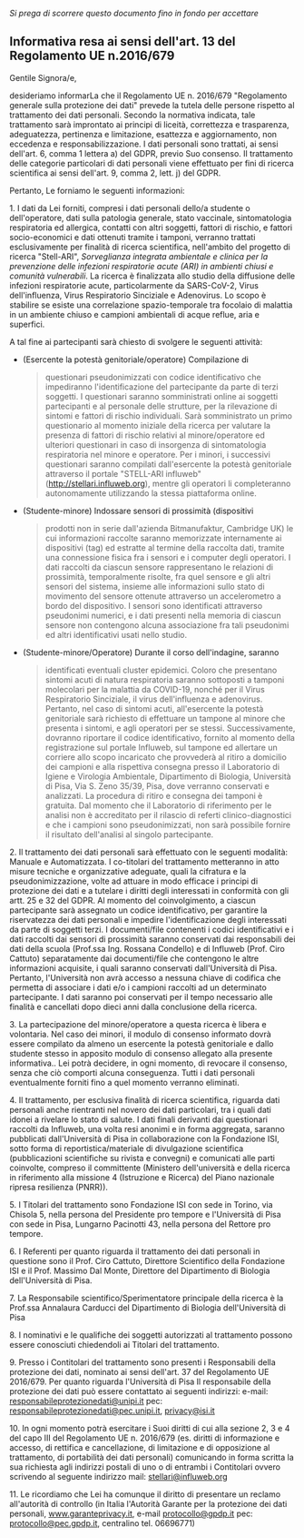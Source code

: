 _Si prega di scorrere questo documento fino in fondo per accettare_
    
## Informativa resa ai sensi dell'art. 13 del Regolamento UE n.2016/679

Gentile Signora/e,

desideriamo informarLa che il Regolamento UE n. 2016/679 "Regolamento
generale sulla protezione dei dati" prevede la tutela delle persone
rispetto al trattamento dei dati personali. Secondo la normativa
indicata, tale trattamento sarà improntato ai principi di liceità,
correttezza e trasparenza, adeguatezza, pertinenza e limitazione,
esattezza e aggiornamento, non eccedenza e responsabilizzazione. I dati
personali sono trattati, ai sensi dell'art. 6, comma 1 lettera a) del
GDPR, previo Suo consenso. Il trattamento delle categorie particolari di
dati personali viene effettuato per fini di ricerca scientifica ai sensi
dell'art. 9, comma 2, lett. j) del GDPR.

Pertanto, Le forniamo le seguenti informazioni:

1\. I dati da Lei forniti, compresi i dati personali dello/a studente o
dell'operatore, dati sulla patologia generale, stato vaccinale,
sintomatologia respiratoria ed allergica, contatti con altri soggetti,
fattori di rischio, e fattori socio-economici e dati ottenuti tramite i
tamponi, verranno trattati esclusivamente per finalità di ricerca
scientifica, nell'ambito del progetto di ricerca "Stell-ARI",
*Sorveglianza integrata ambientale e clinica per la prevenzione delle
infezioni respiratorie acute (ARI) in ambienti chiusi e comunità
vulnerabili*. La ricerca è finalizzata allo studio della diffusione
delle infezioni respiratorie acute, particolarmente da SARS-CoV-2, Virus
dell'influenza, Virus Respiratorio Sinciziale e Adenovirus. Lo scopo è
stabilire se esiste una correlazione spazio-temporale tra focolaio di
malattia in un ambiente chiuso e campioni ambientali di acque reflue,
aria e superfici.

A tal fine ai partecipanti sarà chiesto di svolgere le seguenti
attività:

-   (Esercente la potestà genitoriale/operatore) Compilazione di
    > questionari pseudonimizzati con codice identificativo che
    > impediranno l\'identificazione del partecipante da parte di terzi
    > soggetti. I questionari saranno somministrati online ai soggetti
    > partecipanti e al personale delle strutture, per la rilevazione di
    > sintomi e fattori di rischio individuali. Sarà somministrato un
    > primo questionario al momento iniziale della ricerca per valutare
    > la presenza di fattori di rischio relativi al minore/operatore ed
    > ulteriori questionari in caso di insorgenza di sintomatologia
    > respiratoria nel minore e operatore. Per i minori, i successivi
    > questionari saranno compilati dall'esercente la potestà
    > genitoriale attraverso il portale "STELL-ARI influweb"
    > (http://stellari.influweb.org), mentre gli operatori li
    > completeranno autonomamente utilizzando la stessa piattaforma
    > online.

-   (Studente-minore) Indossare sensori di prossimità (dispositivi
    > prodotti non in serie dall\'azienda Bitmanufaktur, Cambridge UK)
    > le cui informazioni raccolte saranno memorizzate internamente ai
    > dispositivi (tag) ed estratte al termine della raccolta dati,
    > tramite una connessione fisica fra i sensori e i computer degli
    > operatori. I dati raccolti da ciascun sensore rappresentano le
    > relazioni di prossimità, temporalmente risolte, fra quel sensore e
    > gli altri sensori del sistema, insieme alle informazioni sullo
    > stato di movimento del sensore ottenute attraverso un
    > accelerometro a bordo del dispositivo. I sensori sono identificati
    > attraverso pseudonimi numerici, e i dati presenti nella memoria di
    > ciascun sensore non contengono alcuna associazione fra tali
    > pseudonimi ed altri identificativi usati nello studio.

-   (Studente-minore/Operatore) Durante il corso dell\'indagine, saranno
    > identificati eventuali cluster epidemici. Coloro che presentano
    > sintomi acuti di natura respiratoria saranno sottoposti a tamponi
    > molecolari per la malattia da COVID-19, nonché per il Virus
    > Respiratorio Sinciziale, il virus dell\'influenza e adenovirus.
    > Pertanto, nel caso di sintomi acuti, all\'esercente la potestà
    > genitoriale sarà richiesto di effettuare un tampone al minore che
    > presenta i sintomi, e agli operatori per se stessi.
    > Successivamente, dovranno riportare il codice identificativo,
    > fornito al momento della registrazione sul portale Influweb, sul
    > tampone ed allertare un corriere allo scopo incaricato che
    > provvederà al ritiro a domicilio dei campioni e alla rispettiva
    > consegna presso il Laboratorio di Igiene e Virologia Ambientale,
    > Dipartimento di Biologia, Università di Pisa, Via S. Zeno 35/39,
    > Pisa, dove verranno conservati e analizzati. La procedura di
    > ritiro e consegna dei tamponi è gratuita. Dal momento che il
    > Laboratorio di riferimento per le analisi non è accreditato per il
    > rilascio di referti clinico-diagnostici e che i campioni sono
    > pseudonimizzati, non sarà possibile fornire il risultato
    > dell'analisi al singolo partecipante.

2\. Il trattamento dei dati personali sarà effettuato con le seguenti
modalità: Manuale e Automatizzata. I co-titolari del trattamento
metteranno in atto misure tecniche e organizzative adeguate, quali la
cifratura e la pseudonimizzazione, volte ad attuare in modo efficace i
principi di protezione dei dati e a tutelare i diritti degli interessati
in conformità con gli artt. 25 e 32 del GDPR. Al momento del
coinvolgimento, a ciascun partecipante sarà assegnato un codice
identificativo, per garantire la riservatezza dei dati personali e
impedire l'identificazione degli interessati da parte di soggetti terzi.
I documenti/file contenenti i codici identificativi e i dati raccolti
dai sensori di prossimità saranno conservati dai responsabili dei dati
della scuola (Prof.ssa Ing. Rossana Condello) e di Influweb (Prof. Ciro
Cattuto) separatamente dai documenti/file che contengono le altre
informazioni acquisite, i quali saranno conservati dall\'Università di
Pisa. Pertanto, l\'Università non avrà accesso a nessuna chiave di
codifica che permetta di associare i dati e/o i campioni raccolti ad un
determinato partecipante. I dati saranno poi conservati per il tempo
necessario alle finalità e cancellati dopo dieci anni dalla conclusione
della ricerca.

3\. La partecipazione del minore/operatore a questa ricerca è libera e
volontaria. Nel caso dei minori, il modulo di consenso informato dovrà
essere compilato da almeno un esercente la potestà genitoriale e dallo
studente stesso in apposito modulo di consenso allegato alla presente
informativa.. Lei potrà decidere, in ogni momento, di revocare il
consenso, senza che ciò comporti alcuna conseguenza. Tutti i dati
personali eventualmente forniti fino a quel momento verranno eliminati.

4\. Il trattamento, per esclusiva finalità di ricerca scientifica,
riguarda dati personali anche rientranti nel novero dei dati
particolari, tra i quali dati idonei a rivelare lo stato di salute. I
dati finali derivanti dai questionari raccolti da Influweb, una volta
resi anonimi e in forma aggregata, saranno pubblicati dall'Università di
Pisa in collaborazione con la Fondazione ISI, sotto forma di
reportistica/materiale di divulgazione scientifica (pubblicazioni
scientifiche su rivista e convegni) e comunicati alle parti coinvolte,
compreso il committente (Ministero dell'università e della ricerca in
riferimento alla missione 4 (Istruzione e Ricerca) del Piano nazionale
ripresa resilienza (PNRR)).

5\. I Titolari del trattamento sono Fondazione ISI con sede in Torino,
via Chisola 5, nella persona del Presidente pro tempore e l'Università
di Pisa con sede in Pisa, Lungarno Pacinotti 43, nella persona del
Rettore pro tempore.

6\. I Referenti per quanto riguarda il trattamento dei dati personali in
questione sono il Prof. Ciro Cattuto, Direttore Scientifico della
Fondazione ISI e il Prof. Massimo Dal Monte, Direttore del Dipartimento
di Biologia dell'Università di Pisa.

7\. La Responsabile scientifico/Sperimentatore principale della ricerca
è la Prof.ssa Annalaura Carducci del Dipartimento di Biologia
dell'Università di Pisa

8\. I nominativi e le qualifiche dei soggetti autorizzati al trattamento
possono essere conosciuti chiedendoli ai Titolari del trattamento.

9\. Presso i Contitolari del trattamento sono presenti i Responsabili
della protezione dei dati, nominato ai sensi dell'art. 37 del
Regolamento UE 2016/679. Per quanto riguarda l'Università di Pisa Il
responsabile della protezione dei dati può essere contattato ai seguenti
indirizzi: e-mail:
[responsabileprotezionedati@unipi.it](mailto:responsabileprotezionedati@unipi.it)
pec: <responsabileprotezionedati@pec.unipi.it>,
<privacy@isi.it>

10\. In ogni momento potrà esercitare i Suoi diritti di cui alla sezione
2, 3 e 4 del capo III del Regolamento UE n. 2016/679 (es. diritti di
informazione e accesso, di rettifica e cancellazione, di limitazione e
di opposizione al trattamento, di portabilità dei dati personali)
comunicando in forma scritta la sua richiesta agli indirizzi postali di
uno o di entrambi i Contitolari ovvero scrivendo al seguente indirizzo
mail:
[stellari@influweb.org](mailto:stellari@influweb.org)

11\. Le ricordiamo che Lei ha comunque il diritto di presentare un
reclamo all'autorità di controllo (in Italia l'Autorità Garante per la
protezione dei dati personali, www.garanteprivacy.it, e-mail
[protocollo@gpdp.it](mailto:protocollo@gpdp.it) pec:
[protocollo@pec.gpdp.it](mailto:protocollo@pec.gpdp.it),
centralino tel. 06696771)